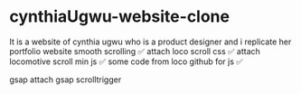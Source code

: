 # cynthiaUgwu-website-clone
It is a website of cynthia ugwu who is a product designer and i replicate her portfolio website
smooth scrolling ✅
    attach loco scroll css ✅
    attach locomotive scroll min js ✅
    some code from loco github for js ✅

gsap
    attach gsap
scrolltrigger
